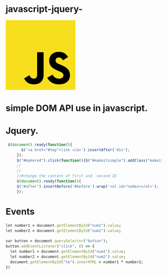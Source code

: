 # javascript-jquery-
![Optional Text](js.png)
 # simple DOM API  use in javascript.
 # Jquery.
 ```javascript
  $(document).ready(function(){
        $('<a href="#top">link </a>').insertAfter('div');
      });
      $("#makered").click(function(){$("#makeitsimple").addClass("makeit"); });
      //
      //
      //#change the content of first and  second ID 
      $(document).ready(function(){
      $("#after").insertBefore('#before').wrap('<ol id="nodes></ol>');
      });
 ```
  # Events
  ```Ruby
  let number1 = document.getElementById("num1").value;
let number2 = document.getElementById("num2").value;

var button = document.querySelector("button");
button.addEventListener("click", () => {
    let number1 = document.getElementById("num1").value;
    let number2 = document.getElementById("num2").value;
    document.getElementById("te").innerHTML = number1 * number2;
})
```
